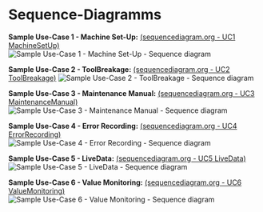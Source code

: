 # Sequence-Diagramms

**Sample Use-Case 1 - Machine Set-Up:**
[(sequencediagram.org - UC1 MachineSetUp)](https://sequencediagram.org/index.html#initialData=C4S2BsFMAIGUEMC2AHK0CqBnSBaAwvNtAIzQ7QCy8AxgBYgB2MskwO6yAUJ8vAE6hqIXg2DQARBQCiscdELQpAJQAKnGsAD2fCQBlNAcxCZBIeAzkLYAEWLrqWneIDyySH3iPLmONYBMPPymImKSIAAm4VAA7vyQ3pQA6tzKKjgAfBSJAFxwwEHQiDT0TNDYbACuyNAAFNFgtNCo5kzhTXya4RUOIJoMZfkCAJT2oABunjBZ3FkZNsS5KnyQvMuFxYww5ThVADoMNeGQ4CBj7tBamuDyDG1FwO5m4CMap5O+dpxZADw4OPOLZarRgGaAAM0YxlokHCnCOrwmDw+M0Sc38uVggzERTomzKrB2XAR7xsAVJf0yOXBkMw0La2z2BxxJRgxmgfAqDAYIJG8J6iOY-jhkGJSKyQA)
![Sample Use-Case 1 - Machine Set-Up - Sequence diagram](sample-UC1-MachineSetUp.svg "Sample Use-Case 1 - Machine Set-Up - Sequence diagram")

**Sample Use-Case 2 - ToolBreakage:**
[(sequencediagram.org - UC2 ToolBreakage)](https://sequencediagram.org/index.html#initialData=C4S2BsFMAIGUEMC2AHK0CqBnSBaAwvNtAEzQ7QAqA9leDgEIBOk8A1vAOaQBQ38AxsCqNoAIlgARAIwAdAHYB5ZJEbwhjUdEJxpfQcLGTi8gDJUOITKH4h4czdqN71hiQGZ5AWXgg5wH3IqDpg6btzI8IzWIBF+Yp4gACaJUADukZDBOgDiAOq88ACuQnKFiABGKtBS3JJSOAB8knkAXNAAgoIgVHJtotS0TCzsXKLy0KlgABbQvgBmVGJTkODI0MwAjoWQVpCJAPwOcoliQrTrkBEgquVQh84gAG5qMM353FTIwNA90JhgMF8mGUXV+gX4-B2mEiAE9eG9GpI3G0AEqQLY7YB9AbgACScmBkFB9mgCjkfwB0HxhOJ8nxCzaEh2-EYMVAPQANFTEJwdlycTh6VQHs9gK93NxEiwuqLxXlahI8gAeHBItrtAmpKqiAAKjCot0giD+tEee2gAHp5AKpeAnioYdAhNBvL4xXI7JDRJLpaBZaERS8cvlIMcFfUmtJGZZCNgKmgcYGxToagq8oiJMQWmiMVZsTRwEy7WbGDDNDqQPxWIU1jjoHN9ca9VREoViVpvjSQHMQOaKCBEDw07kM8joDntnmxDjXX5Q57MvI9ZcMvWDMwriIqHMncsnQWfQI-UG3vDpBmpNHoZg44b5D25JZlolDzKT7oCm-k04FcQM1mKyrGtKALWZyWbVt23kOwTlte0RGdWd3QXX8M1aDpNRUNo60saA4JLRIADpX2Pb9MyTOV3gRSMxwAOSoUAe34NRul6OB-CiesQAAD18DhdxgRMpSPJ533lET-SRM83FHbDQKQ+c5EhM9lVVdx1Uwxg2gUj0lJgB8nz2eQAAoBUA6s1l8aBuJdXxih2ABKCjg2Hf9UXRScsWnAsi3gstoHM4C6wbKhjR0hcOz+EFu17E5+0HFSR0jS8J0xfNaGpfxwHAFienLDdVwWBDQKBLKcvZckrJshJSjFTBnLqEjRLI+VuGBAQYFTYSv3FMIJPfYgzz-SMAMrCyQPOKzwr06DjjwlZ4P3AL9UgirUMjdCNUwLUtIm8BZhCfCVCIprJPIuoLzk2hBQJMrcrkRKVTqDTtqwqlbvgbL7r+NtIRvOZCn24yYR2C05CoJzutI8UpCAA)
![Sample Use-Case 2 - ToolBreakage - Sequence diagram](sample-UC2-ToolBreakage.svg "Sample Use-Case 2 - ToolBreakage - Sequence diagram")

**Sample Use-Case 3 - Maintenance Manual:**
[(sequencediagram.org - UC3 MaintenanceManual)](https://sequencediagram.org/index.html#initialData=C4S2BsFMAIGUEMC2AHK0CqBnSBaAwvNtAMzQ7QCy8IAdsJDfDQMYxU0Cu840AFACoB5ACKCcAGRCZgASgBQc+M2AB7AE7QARIOSQ18VRoCCm6IWgAFCkbnJ4a0MxB26WiiAAmHqAHd7kU3MKAHVFZXUtHT0DCIAhQMxLCliFJVAANwM2ULkrIxwAPhCALjhge2BoRGo6BiZWaGQ1FVZMTDCMrKSbORCcQrzSqlp6RhYYas5uBXAVFWQ4DgAjHHLMAGtEgHoyyGR2vMKS3YXIAA9IZg56Dy2PFRpIOQYPVPBKqP1DaCNoADNaFIABaQRLAEGUGqjeowJotUGJMDYcB-XLWfpFYJDKF1cb-QGYEGvDyQNIgTL0boKSDgIiEkB-SpSaAvWgAc2gS0gf3UExxYwazIBNGBkFeZIpMDyaPyBUGcCBDMqLzFchJEq60oUVliRyx0AA4pBKhwaMLRR4qvyYY1mq12hrKTqFH0BslsSNcQ1JlweD4wECADo0OFstQI-7NRDQADanxixgAujM5gtYMtVoRNtAdrB6Ps0brMaU83sWRcrjc7g8ni9CxjjsNagKYObCar1cpyZrks8aK9MHYGgBGNWkruSyjBIA)
![Sample Use-Case 3 - Maintenance Manual - Sequence diagram](sample-UC3-MaintenanceManual.svg "Sample Use-Case 3 - Maintenance Manual - Sequence diagram")

**Sample Use-Case 4 - Error Recording:**
[(sequencediagram.org - UC4 ErrorRecording)](https://sequencediagram.org/index.html#initialData=C4S2BsFMAIGUEMC2AHK0CqBnSBaAwvNtACzQ7QCiATlQPZXQBKkAxvQCYgB2A5gFB94LYPWgAiAPLJIVeCKpjohaAAUAsn2TwqoFiC1dg4tSHbsoAd22RFytQHVN23fviHjFWLczQ1ngUKgAG5yMH6wgsIgIcBhjnzhOAB8DgBccCA8XPDg0IhCABbcMDJ0VAn2yerpAHK0oABmAJ7QFmAF0KX0kcGhqhp86jjJadAAgiwskMjAAkNJ1dAAYiAAHtw80MAFJTTdc2oj9unMyPRGbdtMkIS0XEpc7NAAOtlmYCB3OdAAklwN9HyoDumD47BuURiMHUAgcI08J0g4HgLTcmAsMj4QA)
![Sample Use-Case 4 - Error Recording - Sequence diagram](sample-UC4-ErrorRecording.svg "Sample Use-Case 4 - Error Recording - Sequence diagram")

**Sample Use-Case 5 - LiveData:**
[(sequencediagram.org - UC5 LiveData)](https://sequencediagram.org/index.html#initialData=C4S2BsFMAIFUGdIFoDCBDR0Cs0nQDIgBuMAImsGgFBWQB2owAntAEQCyaAxgBYh3IAOnQCSDSACcAZt0itoGaOyoAHNBNBcQahmwDKAW3XBSkIiC5yF8aHtKrjF7Wl0cQAE3dQA7uquL2AHUablAiChggmnYkAD4ggC5bendoI15+GHcKaioguMSAMRBwYEkAGmguKBcFOndhNABzJolIJojocPAAV0h4EK4wzrs8wLi7JL0UrrRe-uhgAHtbIw1Tc0saOwnSJIA1EHgeuZAALxhCEiRySip3SFDiEfsqIA)
![Sample Use-Case 5 - LiveData - Sequence diagram](sample-UC5-LiveData.svg "Sample Use-Case 5 - LiveData - Sequence diagram")

**Sample Use-Case 6 - Value Monitoring:**
[(sequencediagram.org - UC6 ValueMonitoring)](https://sequencediagram.org/index.html?initialData=C4S2BsFMAICVIBYEMCu0CqBhAjNAtNAAoBOA9kgNagBuMJpAJilSKQHYDOIbAZqcQFskodpDYAocQAckxUAGMQMtsGgAiALJIO8hN0hro26BvFJ5wfuoCi3YiF3BIxQ8evTZCpUhXqNIBgYoAHdZAyMOEwB1SXMaYRgNGPENPAA+JIAuE0hwJjYAcxNtXX1OYAA34hRClKj062zrWl8tHT02MQ5K6tq2UidoUlpiEwAaLOgAHYAjZwEwCBqihkhIgGUe5Y4C3tXImoZoAoKeDgA6aAAtFA5hAC9uPg5Jazx0yc2q5ePctbFXg1sl9ekUAEL-MAgAoA8RvDJRYFbQrQACOKEWIGcwHEQA#)
![Sample Use-Case 6 - Value Monitoring - Sequence diagram](sample-UC6-ValueMonitoring.svg "Sample Use-Case 6 - Value Monitoring - Sequence diagram")


